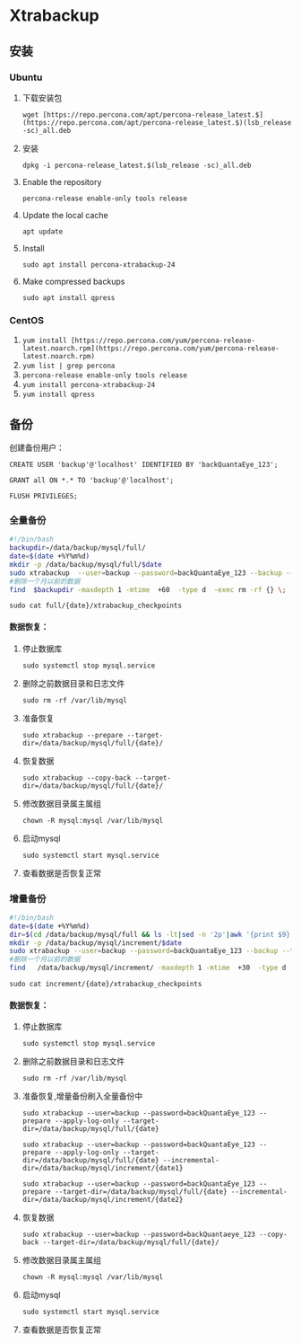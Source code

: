 # Xtrabackup

## 安装

### Ubuntu

1. 下载安装包
    
    `wget [https://repo.percona.com/apt/percona-release_latest.$](https://repo.percona.com/apt/percona-release_latest.$)(lsb_release -sc)_all.deb`
    
2. 安装
    
    `dpkg -i percona-release_latest.$(lsb_release -sc)_all.deb`
    
3. Enable the repository
    
    `percona-release enable-only tools release`
    
4. Update the local cache
    
    `apt update`
    
5. Install
    
    `sudo apt install percona-xtrabackup-24`
    
6. Make compressed backups
    
    `sudo apt install qpress`
    

### CentOS

1. `yum install [https://repo.percona.com/yum/percona-release-latest.noarch.rpm](https://repo.percona.com/yum/percona-release-latest.noarch.rpm)`
2. `yum list | grep percona`
3. `percona-release enable-only tools release`
4. `yum install percona-xtrabackup-24`
5. `yum install qpress`


## 备份

创建备份用户：

`CREATE USER 'backup'@'localhost' IDENTIFIED BY 'backQuantaEye_123';`

`GRANT all ON *.* TO 'backup'@'localhost';`

`FLUSH PRIVILEGES;`

### 全量备份

```bash
#!/bin/bash
backupdir=/data/backup/mysql/full/
date=$(date +%Y%m%d)
mkdir -p /data/backup/mysql/full/$date
sudo xtrabackup  --user=backup --password=backQuantaEye_123 --backup --target-dir=/data/backup/mysql/full/$date --datadir=/data/mysql/
#删除一个月以前的数据
find  $backupdir -maxdepth 1 -mtime  +60  -type d  -exec rm -rf {} \;
```

`sudo cat full/{date}/xtrabackup_checkpoints`

#### 数据恢复：

1. 停止数据库
    
    `sudo systemctl stop mysql.service`
    
2. 删除之前数据目录和日志文件
    
    `sudo rm -rf /var/lib/mysql`
    
3. 准备恢复
    
    `sudo xtrabackup --prepare --target-dir=/data/backup/mysql/full/{date}/`
    
4. 恢复数据
    
    `sudo xtrabackup --copy-back --target-dir=/data/backup/mysql/full/{date}/`
    
5. 修改数据目录属主属组
    
    `chown -R mysql:mysql /var/lib/mysql`
    
6. 启动mysql
    
    `sudo systemctl start mysql.service`
    
7. 查看数据是否恢复正常

### 增量备份

```bash
#!/bin/bash
date=$(date +%Y%m%d)
dir=$(cd /data/backup/mysql/full && ls -lt|sed -n '2p'|awk '{print $9}')
mkdir -p /data/backup/mysql/increment/$date
sudo xtrabackup --user=backup --password=backQuantaEye_123 --backup --target-dir=/data/backup/mysql/increment/$date --incremental-basedir=/data/backup/mysql/full/$dir --datadir=/data/mysql/
#删除一个月以前的数据
find   /data/backup/mysql/increment/ -maxdepth 1 -mtime  +30  -type d  -exec rm -rf {} \;
```

`sudo cat increment/{date}/xtrabackup_checkpoints`

#### 数据恢复：

1. 停止数据库
    
    `sudo systemctl stop mysql.service`
    
2. 删除之前数据目录和日志文件
    
    `sudo rm -rf /var/lib/mysql`
    
3. 准备恢复,增量备份刷入全量备份中
    
    `sudo xtrabackup --user=backup --password=backQuantaEye_123 --prepare --apply-log-only --target-dir=/data/backup/mysql/full/{date}`
    
    `sudo xtrabackup --user=backup --password=backQuantaEye_123 --prepare --apply-log-only --target-dir=/data/backup/mysql/full/{date} --incremental-dir=/data/backup/mysql/increment/{date1}`
    
    `sudo xtrabackup --user=backup --password=backQuantaEye_123 --prepare --target-dir=/data/backup/mysql/full/{date} --incremental-dir=/data/backup/mysql/increment/{date2}`
    
4. 恢复数据
    
    `sudo xtrabackup --user=backup --password=backQuantaeye_123 --copy-back --target-dir=/data/backup/mysql/full/{date}/`
    
5. 修改数据目录属主属组
    
    `chown -R mysql:mysql /var/lib/mysql`
    
6. 启动mysql
    
    `sudo systemctl start mysql.service`
    
7. 查看数据是否恢复正常
